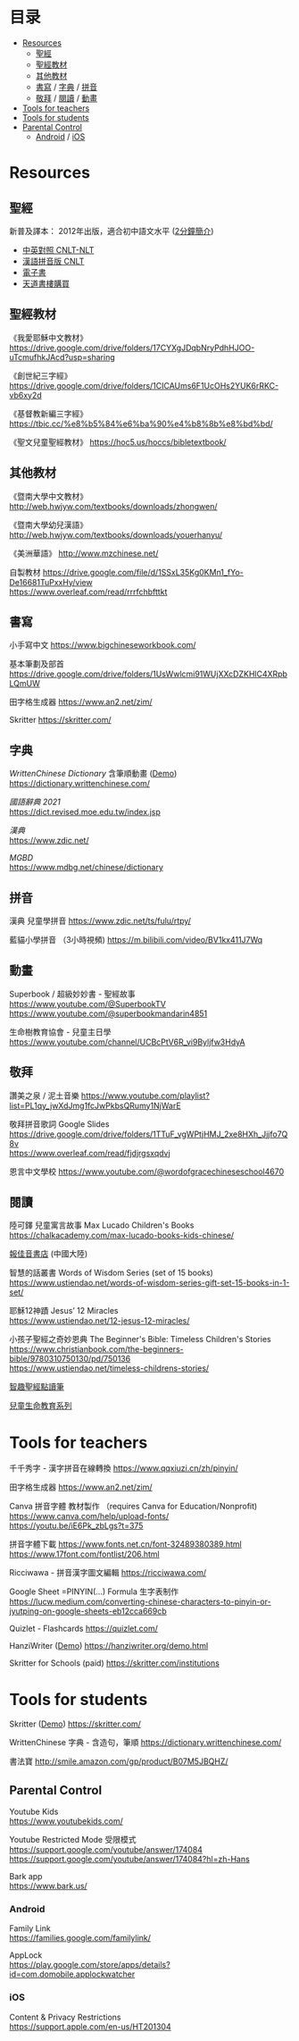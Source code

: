 # 目录

- [Resources](#resources)
  - [聖經](#聖經)
  - [聖經教材](#聖經教材)
  - [其他教材](#其他教材)
  - [書寫](#書寫) / [字典](#字典) /  [拼音](#拼音)
  - [敬拜](#敬拜) / [閱讀](#閱讀) / [動畫](#動畫)
- [Tools for teachers](#tools-for-teachers)
- [Tools for students](#tools-for-students)
- [Parental Control](#parental-control)
  - [Android](#android) / [iOS](#ios)

# Resources

## 聖經

新普及譯本： 2012年出版，適合初中語文水平
([2分鐘簡介](https://www.chinesebible.org.hk/hk/marketing/showroom_cnlt.php))

* [中英對照 CNLT-NLT](https://www.chinesebible.org.hk/us/product_list.php?cat=BIS&subCat=CNLTBLB)
* [漢語拼音版 CNLT](https://www.chinesebible.org.hk/us/product_list.php?cat=BIS&subCat=CNLTPYB)
* [電子書](https://www.chinesebible.org.hk/hk/product_list.php?cat=EBS&subCat=EBIS)
* [天道書樓購買](https://www.ustiendao.com/search/%E6%96%B0%E6%99%AE%E5%8F%8A%E8%AF%91%E6%9C%AC/)


## 聖經教材

《我愛耶穌中文教材》
https://drive.google.com/drive/folders/17CYXgJDqbNryPdhHJOO-uTcmufhkJAcd?usp=sharing

《創世紀三字經》
https://drive.google.com/drive/folders/1CICAUms6F1UcOHs2YUK6rRKC-vb6xy2d

《基督教新編三字經》
https://tbic.cc/%e8%b5%84%e6%ba%90%e4%b8%8b%e8%bd%bd/

《聖文兒童聖經教材》
https://hoc5.us/hoccs/bibletextbook/


## 其他教材

《暨南大學中文教材》
http://web.hwjyw.com/textbooks/downloads/zhongwen/

《暨南大學幼兒漢語》
http://web.hwjyw.com/textbooks/downloads/youerhanyu/

《美洲華語》
http://www.mzchinese.net/

自製教材
https://drive.google.com/file/d/1SSxL35Kg0KMn1_fYo-De16681TuPxxHy/view <br />
https://www.overleaf.com/read/rrrfchbfttkt


## 書寫

小手寫中文
https://www.bigchineseworkbook.com/

基本筆劃及部首
https://drive.google.com/drive/folders/1UsWwlcmi91WUjXXcDZKHlC4XRpbLQmUW

田字格生成器
https://www.an2.net/zim/

Skritter
https://skritter.com/

## 字典

  *WrittenChinese Dictionary* 含筆順動畫 ([Demo](https://www.loom.com/share/970e93aa93a54098881036f34a4c6a8d?sid=47f2fb2c-745e-48ec-bc44-8d362847340d))<br/>
  https://dictionary.writtenchinese.com/

  *國語辭典 2021* <br/>
  https://dict.revised.moe.edu.tw/index.jsp

  *漢典* <br/>
  https://www.zdic.net/

  *MGBD* <br/>
  https://www.mdbg.net/chinese/dictionary

## 拼音

漢典 兒童學拼音
https://www.zdic.net/ts/fulu/rtpy/

藍貓小學拼音 （3小時視頻)
https://m.bilibili.com/video/BV1kx411J7Wq


## 動畫

Superbook / 超級妙妙書 - 聖經故事
https://www.youtube.com/@SuperbookTV <br />
https://www.youtube.com/@superbookmandarin4851

生命樹教育協會 - 兒童主日學 <br/>
https://www.youtube.com/channel/UCBcPtV6R_vi9Byljfw3HdyA

## 敬拜

讚美之泉 / 泥土音樂
https://www.youtube.com/playlist?list=PL1qy_jwXdJmg1fcJwPkbsQRumy1NjWarE

敬拜拼音歌詞 Google Slides
https://drive.google.com/drive/folders/1TTuF_vgWPtjHMJ_2xe8HXh_Jjjfo7Q8v <br />
https://www.overleaf.com/read/fjdjrgsxqdvj

恩言中文學校
https://www.youtube.com/@wordofgracechineseschool4670

## 閱讀

陸可鐸 兒童寓言故事 Max Lucado Children's Books <br/>
https://chalkacademy.com/max-lucado-books-kids-chinese/ <br/>

[報佳音書店](https://shop42563152.m.youzan.com/wscshop/showcase/feature?alias=EsGiiXOr8I) (中國大陸)
  
智慧的話叢書 Words of Wisdom Series (set of 15 books) <br/>
https://www.ustiendao.net/words-of-wisdom-series-gift-set-15-books-in-1-set/

耶穌12神蹟 Jesus’ 12 Miracles <br/>
https://www.ustiendao.net/12-jesus-12-miracles/

小孩子聖經之奇妙恩典 The Beginner's Bible: Timeless Children's Stories <br/>
https://www.christianbook.com/the-beginners-bible/9780310750130/pd/750136 <br/>
https://www.ustiendao.net/timeless-childrens-stories/

[智趣聖經點讀筆](https://posts.careerengine.us/p/58ec556fc814cc13efaa4a99)

[兒童生命教育系列](https://book.douban.com/subject/2179758/)

# Tools for teachers

千千秀字 - 漢字拼音在線轉換
https://www.qqxiuzi.cn/zh/pinyin/

田字格生成器
https://www.an2.net/zim/

Canva 拼音字體 教材製作 （requires Canva for Education/Nonprofit) <br />
https://www.canva.com/help/upload-fonts/ <br />
https://youtu.be/iE6Pk_zbLgs?t=375

拼音字體下載
https://www.fonts.net.cn/font-32489380389.html <br />
https://www.17font.com/fontlist/206.html

Ricciwawa - 拼音漢字圖文編輯
https://ricciwawa.com/

Google Sheet =PINYIN(...) Formula 生字表制作 <br/>
https://lucw.medium.com/converting-chinese-characters-to-pinyin-or-jyutping-on-google-sheets-eb12cca669cb

Quizlet - Flashcards
https://quizlet.com/

HanziWriter ([Demo](https://www.loom.com/share/d28db3c7a4724e2a881468b696197fc6?sid=3fbf2e5a-1d5d-4691-9533-cc382c9cda19))
https://hanziwriter.org/demo.html

Skritter for Schools (paid)
https://skritter.com/institutions

# Tools for students

Skritter ([Demo](https://skritter.com/demo))
https://skritter.com/

WrittenChinese 字典 - 含造句，筆順
https://dictionary.writtenchinese.com/

書法寶
http://smile.amazon.com/gp/product/B07M5JBQHZ/


## Parental Control
  Youtube Kids <br/>
  https://www.youtubekids.com/
  
  Youtube Restricted Mode 受限模式 <br/>
  https://support.google.com/youtube/answer/174084 <br/>
  https://support.google.com/youtube/answer/174084?hl=zh-Hans

  Bark app <br/>
  https://www.bark.us/
  
### Android  
  Family Link <br/>
  https://families.google.com/familylink/
  
  AppLock <br/>
  https://play.google.com/store/apps/details?id=com.domobile.applockwatcher
  
### iOS
  Content & Privacy Restrictions <br/>
  https://support.apple.com/en-us/HT201304
